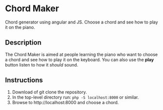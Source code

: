 # Chord Maker
Chord generator using angular and JS.  Choose a chord and see how to play it on the piano.

## Description

The Chord Maker is aimed at people learning the piano who want to choose a chord and see how to play it on the keyboard.
You can also use the **play** button listen to how it *should* sound.

## Instructions

1) Download of git clone the repository.
2) In the top-level directory run:
`php -S localhost:8000` or similar.
3) Browse to http://localhost:8000 and choose a chord.
